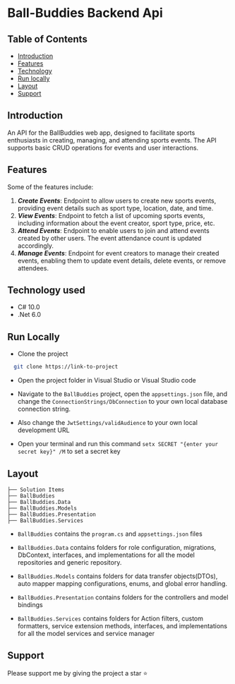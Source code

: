
# **Ball-Buddies Backend Api**

## Table of Contents

* [Introduction](https://pages.github.com/)
* [Features](https://pages.github.com/)
* [Technology](https://pages.github.com/)
* [Run locally](https://pages.github.com/)
* [Layout](https://pages.github.com/)
* [Support](https://pages.github.com/)


## Introduction

An API for the BallBuddies web app, designed to facilitate sports enthusiasts in creating, managing, and attending sports events. The API supports basic CRUD operations for events and user interactions.

## Features
Some of the features include:

1. ***Create Events***: Endpoint to allow users to create new sports events, providing event details such as sport type, location, date, and time.
2. ***View Events***: Endpoint to fetch a list of upcoming sports events, including information about the event creator, sport type, price, etc.
3. ***Attend Events***: Endpoint to enable users to join and attend events created by other users. The event attendance count is updated accordingly.
4. ***Manage Events***: Endpoint for event creators to manage their created events, enabling them to update event details, delete events, or remove attendees.
   
## Technology used
* C# 10.0
* .Net 6.0

## Run Locally

* Clone the project

```bash
  git clone https://link-to-project
```

* Open the project folder in Visual Studio or Visual Studio code

* Navigate to the `BallBuddies` project, open the `appsettings.json` file, and change the `ConnectionStrings/DbConnection` to your own local database connection string.

* Also change the `JwtSettings/validAudience` to your own local development URL

* Open your terminal and run this command ``` setx SECRET "{enter your secret key}" /M ``` to set a secret key

## Layout

```tree
├── Solution Items
├── BallBuddies
├── BallBuddies.Data
├── BallBuddies.Models
├── BallBuddies.Presentation
├── BallBuddies.Services

```

* `BallBuddies` contains the `program.cs` and `appsettings.json` files

* `BallBuddies.Data` contains folders for role configuration, migrations, DbContext, interfaces, and implementations for all the model repositories and generic repository.

* `BallBuddies.Models` contains folders for data transfer objects(DTOs), auto mapper mapping configurations, enums, and global error handling.

* `BallBuddies.Presentation` contains folders for the controllers and model bindings

* `BallBuddies.Services` contains folders for Action filters, custom formatters, service extension methods, interfaces, and implementations for all the model services and service manager



## Support

Please support me by giving the project a star ⭐
